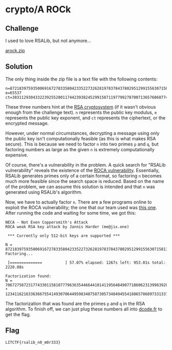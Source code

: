 # crypto/A ROCk

## Challenge

I used to love RSALib, but not anymore...

[arock.zip](https://drive.google.com/uc?export=download&id=1YlGBKe7x0K5erD9O0SxrFjWcCE7sUvfM)

## Solution

The only thing inside the zip file is a text file with the following contents:

```
n=8721839759350069167278335804233522732628197837843780295129915563071581371083672792796544014245271677069445637593635290140076123157617389715458979685368727
e=65537
ct=3831129304332239255280117442393824529915871197799278700713657686877437561020805823052809122048327006270135775002283258453774226602640149683603252934547033
```

These three numbers hint at the [RSA cryptosystem](https://en.wikipedia.org/wiki/RSA_(cryptosystem)) (if it wasn't obvious enough from the challenge text). `n` represents the public key modulus, `e` represents the public key exponent, and `ct` represents the ciphertext, or the encrypted message.

However, under normal circumstances, decrypting a message using only the public key isn't computationally feasible (as this is what makes RSA secure). This is because we need to factor `n` into two primes `p` and `q`, but factoring numbers as large as the given `n` is extremely computationally expensive.

Of course, there's a vulnerability in the problem. A quick search for "RSALib vulnerability" reveals the existence of the [ROCA vulnerability](https://en.wikipedia.org/wiki/ROCA_vulnerability). Essentially, RSALib generates primes only of a certain format, so factoring `n` becomes much more feasible since the search space is reduced. Based on the name of the problem, we can assume this solution is intended and that `n` was generated using RSALib's algorithm.

Now, we have to actually factor `n`. There are a few programs online to exploit the ROCA vulnerability; the one that our team used was [this one](https://github.com/jix/neca). After running the code and waiting for some time, we got this:

```
NECA - Not Even Coppersmith's Attack
ROCA weak RSA key attack by Jannis Harder (me@jix.one)

 *** Currently only 512-bit keys are supported ***

N = 8721839759350069167278335804233522732628197837843780295129915563071581371083672792796544014245271677069445637593635290140076123157617389715458979685368727
Factoring...

 [==============          ] 57.07% elapsed: 1267s left: 953.01s total: 2220.08s

Factorization found:
N = 70672758723177433011581077796363544664410141195648490771860623139983928782297 * 123411621633636675541493070644959834875873057348494554188657868973313372350191
```

The factorization that was found are the primes `p` and `q` in the RSA algorithm. To finish off, we can just plug these numbers all into [dcode.fr](https://www.dcode.fr/rsa-cipher) to get the flag.

## Flag

`LITCTF{rsalib_n0_m0r333}`
